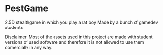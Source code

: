 # PestGame
2.5D stealthgame in which you play a rat boy
Made by a bunch of gamedev students

Disclaimer: Most of the assets used in this project are made with student versions of used software and
            therefore it is not allowed to use them comercially in any way.
